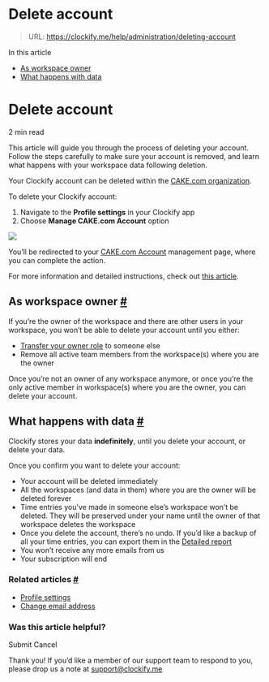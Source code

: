 # Delete account

> URL: https://clockify.me/help/administration/deleting-account

In this article

* [As workspace owner](#as-workspace-owner)
* [What happens with data](#what-happens-with-data)

# Delete account

2 min read

This article will guide you through the process of deleting your account. Follow the steps carefully to make sure your account is removed, and learn what happens with your workspace data following deletion.

Your Clockify account can be deleted within the [CAKE.com organization](https://cake.com/help/administration/deactivate-and-delete-user-account/).

To delete your Clockify account:

1. Navigate to the **Profile settings** in your Clockify app
2. Choose **Manage CAKE.com Account** option

![](https://clockify.me/help/wp-content/uploads/2018/06/manage_cake_account.png)

You’ll be redirected to your [CAKE.com Account](https://cake.com/help/introduction-to-cake-com/what-is-cake-com-productivity-suite/#cake-com-account) management page, where you can complete the action.

For more information and detailed instructions, check out [this article](https://cake.com/help/administration/deactivate-and-delete-user-account/#delete-user-profile-from-organization).

## As workspace owner [#](#as-workspace-owner)

If you’re the owner of the workspace and there are other users in your workspace, you won’t be able to delete your account until you either:

* [Transfer your owner role](https://clockify.me/help/track-time-and-expenses/workspaces#transfer-workspace-ownership) to someone else
* Remove all active team members from the workspace(s) where you are the owner

Once you’re not an owner of any workspace anymore, or once you’re the only active member in workspace(s) where you are the owner, you can delete your account.

## What happens with data [#](#what-happens-with-data)

Clockify stores your data **indefinitely**, until you delete your account, or delete your data.

Once you confirm you want to delete your account:

* Your account will be deleted immediately
* All the workspaces (and data in them) where you are the owner will be deleted forever
* Time entries you’ve made in someone else’s workspace won’t be deleted. They will be preserved under your name until the owner of that workspace deletes the workspace
* Once you delete the account, there’s no undo. If you’d like a backup of all your time entries, you can export them in the [Detailed report](https://clockify.me/help/reports/detailed-report)
* You won’t receive any more emails from us
* Your subscription will end

### Related articles [#](#related-articles)

* [Profile settings](https://clockify.me/help/administration/profile-settings)
* [Change email address](https://clockify.me/help/administration/change-mail-address)

### Was this article helpful?

Submit
Cancel

Thank you! If you’d like a member of our support team to respond to you, please drop us a note at support@clockify.me